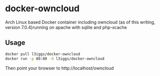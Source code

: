 docker-owncloud
===============

Arch Linux based Docker container including owncloud (as of this writing, version 7.0.4)running on apache with sqlite and php-xcache

## Usage
```bash
docker pull l3iggs/docker-owncloud
docker run -p 80:80 -d l3iggs/docker-owncloud
```
Then point your browser to http://localhost/owncloud

